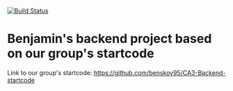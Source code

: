 [![Build Status](https://travis-ci.com/benskov95/CA3-Backend.svg?branch=master)](https://travis-ci.com/benskov95/CA3-Backend)
# Benjamin's backend project based on our group's startcode

Link to our group's startcode: https://github.com/benskov95/CA3-Backend-startcode
